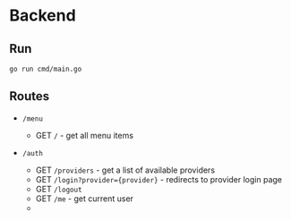 # Backend

## Run
`go run cmd/main.go`

## Routes

* `/menu`

  * GET `/` - get all menu items
  
* `/auth`
  * GET `/providers` - get a list of available providers 
  * GET `/login?provider={provider}` - redirects to provider login page
  * GET `/logout`
  * GET `/me` - get current user
  * 